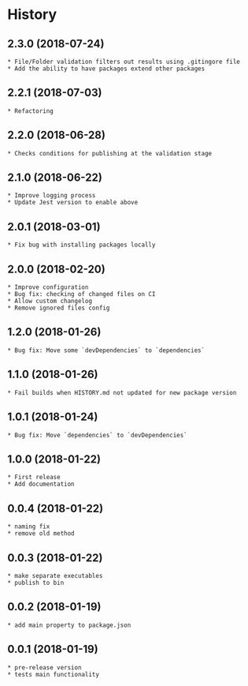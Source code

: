 # History

## 2.3.0 (2018-07-24)
	* File/Folder validation filters out results using .gitingore file
    * Add the ability to have packages extend other packages

## 2.2.1 (2018-07-03)
    * Refactoring

## 2.2.0 (2018-06-28)
    * Checks conditions for publishing at the validation stage

## 2.1.0 (2018-06-22)
    * Improve logging process
    * Update Jest version to enable above

## 2.0.1 (2018-03-01)
    * Fix bug with installing packages locally

## 2.0.0 (2018-02-20)
    * Improve configuration
    * Bug fix: checking of changed files on CI
    * Allow custom changelog
    * Remove ignored files config

## 1.2.0 (2018-01-26)
    * Bug fix: Move some `devDependencies` to `dependencies`

## 1.1.0 (2018-01-26)
    * Fail builds when HISTORY.md not updated for new package version

## 1.0.1 (2018-01-24)
    * Bug fix: Move `dependencies` to `devDependencies`

## 1.0.0 (2018-01-22)
    * First release
    * Add documentation

## 0.0.4 (2018-01-22)
    * naming fix
    * remove old method

## 0.0.3 (2018-01-22)
    * make separate executables
    * publish to bin

## 0.0.2 (2018-01-19)
    * add main property to package.json

## 0.0.1 (2018-01-19)
    * pre-release version
	* tests main functionality